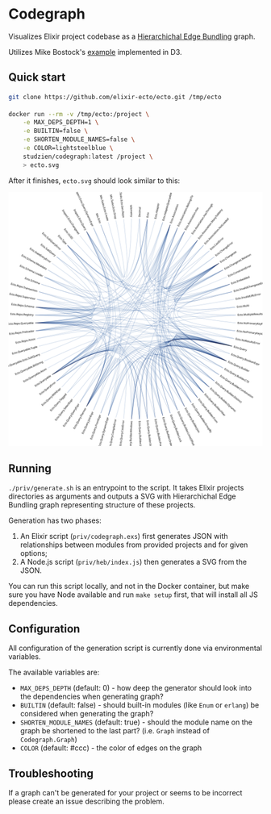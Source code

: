 # Codegraph

Visualizes Elixir project codebase as a [Hierarchichal Edge Bundling](https://www.data-to-viz.com/graph/edge_bundling.html) graph.

Utilizes Mike Bostock's [example](https://observablehq.com/@d3/hierarchical-edge-bundling) implemented in D3.

## Quick start

```bash
git clone https://github.com/elixir-ecto/ecto.git /tmp/ecto

docker run --rm -v /tmp/ecto:/project \
    -e MAX_DEPS_DEPTH=1 \
    -e BUILTIN=false \
    -e SHORTEN_MODULE_NAMES=false \
    -e COLOR=lightsteelblue \
    studzien/codegraph:latest /project \
    > ecto.svg
```

After it finishes, `ecto.svg` should look similar to this:

![Hierarchichal Edge Bundling graph for Ecto](./priv/ecto.svg)

## Running

`./priv/generate.sh` is an entrypoint to the script.
It takes Elixir projects directories as arguments and outputs a SVG with
Hierarchichal Edge Bundling graph representing structure of these projects.

Generation has two phases:

  1. An Elixir script (`priv/codegraph.exs`) first generates JSON with
  relationships between modules from provided projects and for given options;
  1. A Node.js script (`priv/heb/index.js`) then generates a SVG from the JSON.

You can run this script locally, and not in the Docker container, but make sure you
have Node available and run `make setup` first, that will install all JS dependencies.

## Configuration

All configuration of the generation script is currently done
via environmental variables.

The available variables are:

- `MAX_DEPS_DEPTH` (default: 0) - how deep the generator should look into the dependencies when generating graph?
- `BUILTIN` (default: false) - should built-in modules (like `Enum` or `erlang`) be considered when generating the graph?
- `SHORTEN_MODULE_NAMES` (default: true) - should the module name on the graph be shortened to the last part? (i.e. `Graph` instead of `Codegraph.Graph`)
- `COLOR` (default: #ccc) - the color of edges on the graph

## Troubleshooting

If a graph can't be generated for your project or seems to be incorrect please create an issue describing the problem.
